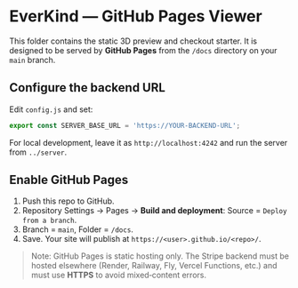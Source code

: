 # EverKind — GitHub Pages Viewer

This folder contains the static 3D preview and checkout starter. It is designed to be served by **GitHub Pages** from the `/docs` directory on your `main` branch.

## Configure the backend URL
Edit `config.js` and set:
```js
export const SERVER_BASE_URL = 'https://YOUR-BACKEND-URL';
```
For local development, leave it as `http://localhost:4242` and run the server from `../server`.

## Enable GitHub Pages
1. Push this repo to GitHub.
2. Repository Settings → Pages → **Build and deployment**: Source = `Deploy from a branch`.
3. Branch = `main`, Folder = `/docs`.
4. Save. Your site will publish at `https://<user>.github.io/<repo>/`.

> Note: GitHub Pages is static hosting only. The Stripe backend must be hosted elsewhere (Render, Railway, Fly, Vercel Functions, etc.) and must use **HTTPS** to avoid mixed‑content errors.
